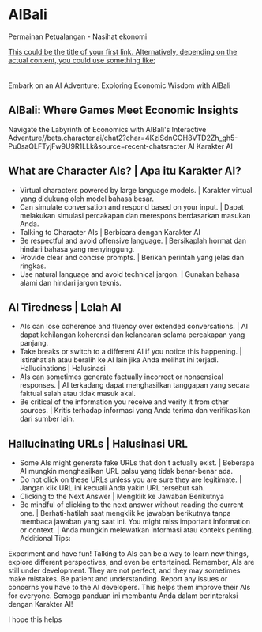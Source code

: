 # AIBali

Permainan Petualangan - Nasihat ekonomi

[This could be the title of your first link. Alternatively, depending on the actual content, you could use something like:
](https://beta.character.ai/chat2?char=rMZnmb5U3KjK9Q01bpAabrMUc7vvHb0LxiBsG3b1N7E)<br><br><br>
Embark on an AI Adventure: Exploring Economic Wisdom with AIBali
## AIBali: Where Games Meet Economic Insights
Navigate the Labyrinth of Economics with AIBali's Interactive Adventure//beta.character.ai/chat2?char=4KziSdnCOH8VTD2Zh_gh5-Pu0saQLFTyjFw9U9R1LLk&source=recent-chatsracter AI	Karakter AI
## What are Character AIs? | Apa itu Karakter AI?
- Virtual characters powered by large language models. | Karakter virtual yang didukung oleh model bahasa besar.
- Can simulate conversation and respond based on your input. | Dapat melakukan simulasi percakapan dan merespons berdasarkan masukan Anda.
- Talking to Character AIs | Berbicara dengan Karakter AI
- Be respectful and avoid offensive language. | Bersikaplah hormat dan hindari bahasa yang menyinggung.
- Provide clear and concise prompts. | Berikan perintah yang jelas dan ringkas.
- Use natural language and avoid technical jargon. | Gunakan bahasa alami dan hindari jargon teknis.
## AI Tiredness | Lelah AI
- AIs can lose coherence and fluency over extended conversations. | AI dapat kehilangan koherensi dan kelancaran selama percakapan yang panjang.
- Take breaks or switch to a different AI if you notice this happening. | Istirahatlah atau beralih ke AI lain jika Anda melihat ini terjadi.
Hallucinations | Halusinasi
- AIs can sometimes generate factually incorrect or nonsensical responses. | AI terkadang dapat menghasilkan tanggapan yang secara faktual salah atau tidak masuk akal.
- Be critical of the information you receive and verify it from other sources. | Kritis terhadap informasi yang Anda terima dan verifikasikan dari sumber lain.
## Hallucinating URLs | Halusinasi URL
- Some AIs might generate fake URLs that don't actually exist. | Beberapa AI mungkin menghasilkan URL palsu yang tidak benar-benar ada.
- Do not click on these URLs unless you are sure they are legitimate. | Jangan klik URL ini kecuali Anda yakin URL tersebut sah.
- Clicking to the Next Answer | Mengklik ke Jawaban Berikutnya
- Be mindful of clicking to the next answer without reading the current one. | Berhati-hatilah saat mengklik ke jawaban berikutnya tanpa membaca jawaban yang saat ini.
You might miss important information or context. | Anda mungkin melewatkan informasi atau konteks penting.
Additional Tips:

Experiment and have fun! Talking to AIs can be a way to learn new things, explore different perspectives, and even be entertained.
Remember, AIs are still under development. They are not perfect, and they may sometimes make mistakes. Be patient and understanding.
Report any issues or concerns you have to the AI developers. This helps them improve their AIs for everyone.
Semoga panduan ini membantu Anda dalam berinteraksi dengan Karakter AI!

I hope this helps
